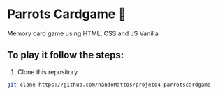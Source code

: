# Parrots Cardgame :parrot:
Memory card game using HTML, CSS and JS Vanilla

## To play it follow the steps:
1. Clone this repository
```bash
git clone https://github.com/nandoMattos/projeto4-parrotscardgame
```
